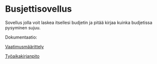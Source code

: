 # Busjettisovellus

Sovellus jolla voit laskea itsellesi budjetin ja pitää kirjaa kuinka budjetissa pysyminen sujuu.

Dokumentaatio:

[Vaatimusmäärittely](https://github.com/CristaHo/ot-harjoitustyo/blob/master/dokumentaatio/vatimusmaarittely.md)

[Työaikakirjanpito](https://github.com/CristaHo/ot-harjoitustyo/blob/master/dokumentaatio/tuntikirjanpito.md)
